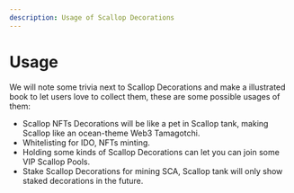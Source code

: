 ```yaml
---
description: Usage of Scallop Decorations
---
```


# Usage

We will note some trivia next to Scallop Decorations and make a illustrated book to let users love to collect them, these are some possible usages of them:

* Scallop NFTs Decorations will be like a pet in Scallop tank, making Scallop like an ocean-theme Web3 Tamagotchi.
* Whitelisting for IDO, NFTs minting.
* Holding some kinds of Scallop Decorations can let you can join some VIP Scallop Pools.
* Stake Scallop Decorations for mining SCA, Scallop tank will only show staked decorations in the future.
